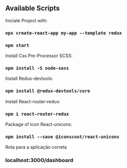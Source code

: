 ## Available Scripts

Iniciate Project with:
### `npx create-react-app my-app --template redux`
### `npm start`

Install Css Pre-Processor SCSS:
### `npm install -S node-sass`

Install Redux-devtools:
### `npm install @redux-devtools/core`

Install React-router-redux:
### `npm i react-router-redux`

Package of Icon React-unicons:
### `npm install --save @iconscout/react-unicons`

Rota para a aplicação correta
### localhost:3000/dashboard


